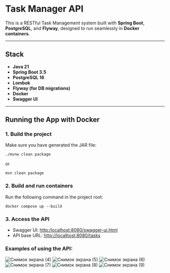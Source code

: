 # Task Manager API

This is a RESTful Task Management system built with **Spring Boot**, **PostgreSQL**, and **Flyway**, designed to run seamlessly in **Docker containers**.

---

## Stack

- **Java 21**
- **Spring Boot 3.5**
- **PostgreSQL 16**
- **Lombok**
- **Flyway (for DB migrations)**
- **Docker**
- **Swagger UI**

---

## Running the App with Docker

### 1. Build the project

Make sure you have generated the JAR file:

```
./mvnw clean package
```

or 

```
mvn clean package
```

### 2. Build and run containers

Run the following command in the project root:

```
docker compose up --build
```

### 3. Access the API

- Swagger UI: [http:/localhost:8080/swagger-ui.html](http:/localhost:8080/swagger-ui.html)
- API base URL: [http://localhost:8080/tasks](http://localhost:8080/tasks)

### Examples of using the API:
![Снимок экрана (4)](https://github.com/user-attachments/assets/d7dd8d6e-11be-4b1f-abe1-c55f60cde4c4)
![Снимок экрана (5)](https://github.com/user-attachments/assets/63fe9c3c-1725-4c0a-ad01-6b45269364ac)
![Снимок экрана (6)](https://github.com/user-attachments/assets/7dfb1211-c3ad-4c61-90d6-5408824c07ff)
![Снимок экрана (7)](https://github.com/user-attachments/assets/e62ec8f9-e241-43d6-9ec8-7313b534d359)
![Снимок экрана (8)](https://github.com/user-attachments/assets/e5974400-8c46-4201-8c34-fcbb07a20dbc)
![Снимок экрана (9)](https://github.com/user-attachments/assets/d7ef2f5c-76fc-415b-9766-c928b4737cf1)
